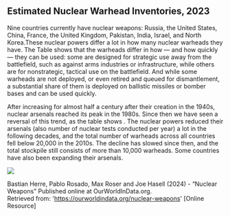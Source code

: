 ## Estimated Nuclear Warhead Inventories, 2023

Nine countries currently have nuclear weapons: Russia, the United States, China, France, the United Kingdom, Pakistan, India, Israel, and North Korea.These nuclear powers differ a lot in how many nuclear warheads they have. The Table shows that the warheads differ in how — and how quickly — they can be used: some are designed for strategic use away from the battlefield, such as against arms industries or infrastructure, while others are for nonstrategic, tactical use on the battlefield. And while some warheads are not deployed, or even retired and queued for dismantlement, a substantial share of them is deployed on ballistic missiles or bomber bases and can be used quickly.

After increasing for almost half a century after their creation in the 1940s, nuclear arsenals reached its peak in the 1980s. Since then we have seen a reversal of this trend, as the table shows . The nuclear powers reduced their arsenals (also number of nuclear tests conducted per year) a lot in the following decades, and the total number of warheads across all countries fell below 20,000 in the 2010s. The decline has slowed since then, and the total stockpile still consists of more than 10,000 warheads. Some countries have also been expanding their arsenals.

![](https://github.com/ahasoplakus/nuclearweapons/assets/51382535/7d9ac583-b3c5-4268-ab07-77a91c0d6ad8)

Bastian Herre, Pablo Rosado, Max Roser and Joe Hasell (2024) - “Nuclear Weapons” Published online at OurWorldInData.org.<br>Retrieved from: '<https://ourworldindata.org/nuclear-weapons>' [Online Resource]</br>
